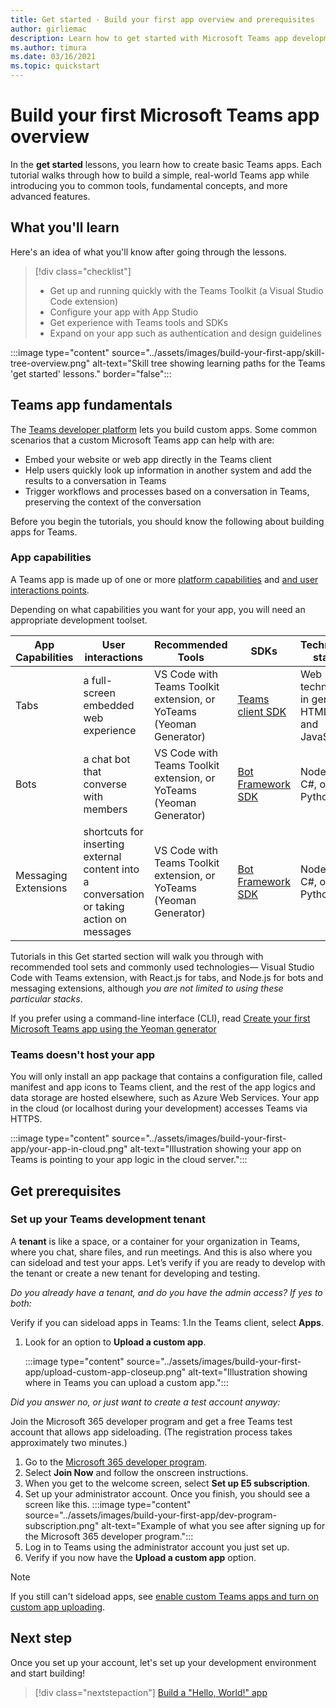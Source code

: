 ```yaml
---
title: Get started - Build your first app overview and prerequisites
author: girliemac
description: Learn how to get started with Microsoft Teams app development and set up your environment.
ms.author: timura
ms.date: 03/16/2021
ms.topic: quickstart
---
```

# Build your first Microsoft Teams app overview

In the **get started** lessons, you learn how to create basic Teams apps. Each tutorial walks through how to build a simple, real-world Teams app while introducing you to common tools, fundamental concepts, and more advanced features.

## What you'll learn

Here's an idea of what you'll know after going through the lessons.

> [!div class="checklist"]
  >
  > * Get up and running quickly with the Teams Toolkit (a Visual Studio Code extension) 
  > * Configure your app with App Studio 
  > * Get experience with Teams tools and SDKs 
  > * Expand on your app such as authentication and design guidelines 

:::image type="content" source="../assets/images/build-your-first-app/skill-tree-overview.png" alt-text="Skill tree showing learning paths for the Teams 'get started' lessons." border="false":::

## Teams app fundamentals

The [Teams developer platform](../overview.md) lets you build custom apps. Some common scenarios that a custom Microsoft Teams app can help with are: 

* Embed your website or web app directly in the Teams client 
* Help users quickly look up information in another system and add the results to a conversation in Teams 
* Trigger workflows and processes based on a conversation in Teams, preserving the context of the conversation 

Before you begin the tutorials, you should know the following about building apps for Teams.

### App capabilities

A Teams app is made up of one or more [platform capabilities](../concepts/capabilities-overview.md) and [and user interactions points](../concepts/extensibility-points.md).

Depending on what capabilities you want for your app, you will need an appropriate development toolset.  

| **App Capabilities**| **User interactions** | **Recommended Tools** | **SDKs** | **Technology stacks** |
|--------|--------|--------|--------|--------|
| Tabs | a full-screen embedded web experience  | VS Code with Teams Toolkit extension, or YoTeams (Yeoman Generator) |[Teams client SDK](https://docs.microsoft.com/javascript/api/overview/msteams-client) | Web technology in general—HTML, CSS, and JavaScript |
| Bots | a chat bot that converse with members | VS Code with Teams Toolkit extension, or YoTeams (Yeoman Generator)  |[Bot Framework SDK](https://dev.botframework.com/) | Node.js, C#, or Python | 
| Messaging Extensions | shortcuts for inserting external content into a conversation or taking action on messages | VS Code with Teams Toolkit extension, or YoTeams (Yeoman Generator)  | [Bot Framework SDK](https://dev.botframework.com/) | Node.js, C#, or Python |

Tutorials in this Get started section will walk you through with recommended tool sets and commonly used technologies— Visual Studio Code with Teams extension, with React.js for tabs, and Node.js for bots and messaging extensions, although _you are not limited to using these particular stacks_. 

If you prefer using a command-line interface (CLI), read [Create your first Microsoft Teams app using the Yeoman generator](../tutorials/get-started-yeoman.md) 

### Teams doesn't host your app

You will only install an app package that contains a configuration file, called manifest and app icons to Teams client, and the rest of the app logics and data storage are hosted elsewhere, such as Azure Web Services. Your app in the cloud (or localhost during your development) accesses Teams via HTTPS.

:::image type="content" source="../assets/images/build-your-first-app/your-app-in-cloud.png" alt-text="Illustration showing your app on Teams is pointing to your app logic in the cloud server.":::

## Get prerequisites

### Set up your Teams development tenant

A **tenant** is like a space, or a container for your organization in Teams, where you chat, share files, and run meetings. And this is also where you can sideload and test your apps. Let’s verify if you are ready to develop with the tenant or create a new tenant for developing and testing. 

_Do you already have a tenant, and do you have the admin access? If yes to both:_

Verify if you can sideload apps in Teams: 
1.In the Teams client, select **Apps**. 
1. Look for an option to **Upload a custom app**. 

    :::image type="content" source="../assets/images/build-your-first-app/upload-custom-app-closeup.png" alt-text="Illustration showing where in Teams you can upload a custom app.":::
    
_Did you answer no, or just want to create a test account anyway:_

Join the Microsoft 365 developer program and get a free Teams test account that allows app sideloading. (The registration process takes approximately two minutes.)

1. Go to the [Microsoft 365 developer program](https://developer.microsoft.com/microsoft-365/dev-program).
1. Select **Join Now** and follow the onscreen instructions.
1. When you get to the welcome screen, select **Set up E5 subscription**.
1. Set up your administrator account. Once you finish, you should see a screen like this.
:::image type="content" source="../assets/images/build-your-first-app/dev-program-subscription.png" alt-text="Example of what you see after signing up for the Microsoft 365 developer program.":::
1. Log in to Teams using the administrator account you just set up.
1. Verify if you now have the **Upload a custom app** option.

> [!Note]
> If you still can't sideload apps, see [enable custom Teams apps and turn on custom app uploading](https://docs.microsoft.com/microsoftteams/platform/concepts/build-and-test/prepare-your-o365-tenant#enable-custom-teams-apps-and-turn-on-custom-app-uploading).


## Next step
Once you set up your account, let's set up your development environment and start building!

> [!div class="nextstepaction"]
> [Build a "Hello, World!" app](../build-your-first-app/build-and-run.md)

